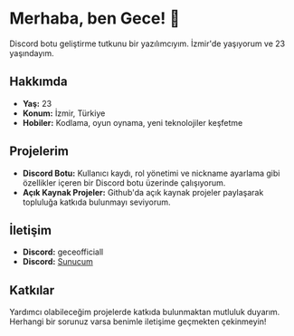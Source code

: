 # Merhaba, ben Gece! 👋

Discord botu geliştirme tutkunu bir yazılımcıyım. İzmir'de yaşıyorum ve 23 yaşındayım.

## Hakkımda
- **Yaş:** 23
- **Konum:** İzmir, Türkiye
- **Hobiler:** Kodlama, oyun oynama, yeni teknolojiler keşfetme

## Projelerim
- **Discord Botu:** Kullanıcı kaydı, rol yönetimi ve nickname ayarlama gibi özellikler içeren bir Discord botu üzerinde çalışıyorum.
- **Açık Kaynak Projeler:** Github'da açık kaynak projeler paylaşarak topluluğa katkıda bulunmayı seviyorum.

## İletişim
- **Discord:** geceofficiall
- **Discord:** [Sunucum](https://discord.gg/geceofficial)

## Katkılar
Yardımcı olabileceğim projelerde katkıda bulunmaktan mutluluk duyarım. Herhangi bir sorunuz varsa benimle iletişime geçmekten çekinmeyin!

